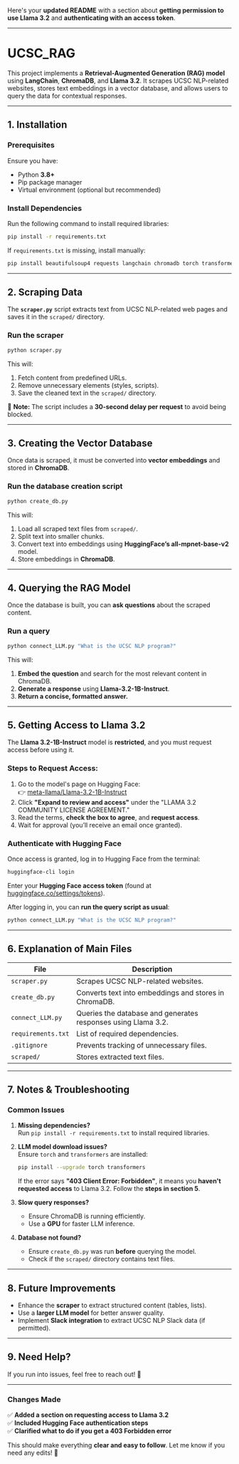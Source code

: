 Here's your **updated README** with a section about **getting permission to use Llama 3.2** and **authenticating with an access token**.

---

# **UCSC_RAG**

This project implements a **Retrieval-Augmented Generation (RAG) model** using **LangChain**, **ChromaDB**, and **Llama 3.2**. It scrapes UCSC NLP-related websites, stores text embeddings in a vector database, and allows users to query the data for contextual responses.

---

## **1. Installation**

### **Prerequisites**

Ensure you have:

- Python **3.8+**
- Pip package manager
- Virtual environment (optional but recommended)

### **Install Dependencies**

Run the following command to install required libraries:

```bash
pip install -r requirements.txt
```

If `requirements.txt` is missing, install manually:

```bash
pip install beautifulsoup4 requests langchain chromadb torch transformers
```

---

## **2. Scraping Data**

The **`scraper.py`** script extracts text from UCSC NLP-related web pages and saves it in the `scraped/` directory.

### **Run the scraper**

```bash
python scraper.py
```

This will:

1. Fetch content from predefined URLs.
2. Remove unnecessary elements (styles, scripts).
3. Save the cleaned text in the `scraped/` directory.

🚀 **Note:** The script includes a **30-second delay per request** to avoid being blocked.

---

## **3. Creating the Vector Database**

Once data is scraped, it must be converted into **vector embeddings** and stored in **ChromaDB**.

### **Run the database creation script**

```bash
python create_db.py
```

This will:

1. Load all scraped text files from `scraped/`.
2. Split text into smaller chunks.
3. Convert text into embeddings using **HuggingFace’s all-mpnet-base-v2** model.
4. Store embeddings in **ChromaDB**.

---

## **4. Querying the RAG Model**

Once the database is built, you can **ask questions** about the scraped content.

### **Run a query**

```bash
python connect_LLM.py "What is the UCSC NLP program?"
```

This will:

1. **Embed the question** and search for the most relevant content in ChromaDB.
2. **Generate a response** using **Llama-3.2-1B-Instruct**.
3. **Return a concise, formatted answer.**

---

## **5. Getting Access to Llama 3.2**

The **Llama 3.2-1B-Instruct** model is **restricted**, and you must request access before using it.

### **Steps to Request Access:**

1. Go to the model's page on Hugging Face:  
   👉 [meta-llama/Llama-3.2-1B-Instruct](https://huggingface.co/meta-llama/Llama-3.2-1B-Instruct)
2. Click **"Expand to review and access"** under the "LLAMA 3.2 COMMUNITY LICENSE AGREEMENT."
3. Read the terms, **check the box to agree**, and **request access**.
4. Wait for approval (you’ll receive an email once granted).

### **Authenticate with Hugging Face**

Once access is granted, log in to Hugging Face from the terminal:

```bash
huggingface-cli login
```

Enter your **Hugging Face access token** (found at [huggingface.co/settings/tokens](https://huggingface.co/settings/tokens)).

After logging in, you can **run the query script as usual**:

```bash
python connect_LLM.py "What is the UCSC NLP program?"
```

---

## **6. Explanation of Main Files**

| File               | Description                                                   |
| ------------------ | ------------------------------------------------------------- |
| `scraper.py`       | Scrapes UCSC NLP-related websites.                            |
| `create_db.py`     | Converts text into embeddings and stores in ChromaDB.         |
| `connect_LLM.py`   | Queries the database and generates responses using Llama 3.2. |
| `requirements.txt` | List of required dependencies.                                |
| `.gitignore`       | Prevents tracking of unnecessary files.                       |
| `scraped/`         | Stores extracted text files.                                  |

---

## **7. Notes & Troubleshooting**

### **Common Issues**

1. **Missing dependencies?**  
   Run `pip install -r requirements.txt` to install required libraries.

2. **LLM model download issues?**  
   Ensure `torch` and `transformers` are installed:

   ```bash
   pip install --upgrade torch transformers
   ```

   If the error says **"403 Client Error: Forbidden"**, it means you **haven't requested access** to Llama 3.2. Follow the **steps in section 5**.

3. **Slow query responses?**

   - Ensure ChromaDB is running efficiently.
   - Use a **GPU** for faster LLM inference.

4. **Database not found?**
   - Ensure `create_db.py` was run **before** querying the model.
   - Check if the `scraped/` directory contains text files.

---

## **8. Future Improvements**

- Enhance the **scraper** to extract structured content (tables, lists).
- Use a **larger LLM model** for better answer quality.
- Implement **Slack integration** to extract UCSC NLP Slack data (if permitted).

---

## **9. Need Help?**

If you run into issues, feel free to reach out! 🚀

---

### **Changes Made**

✅ **Added a section on requesting access to Llama 3.2**  
✅ **Included Hugging Face authentication steps**  
✅ **Clarified what to do if you get a 403 Forbidden error**

This should make everything **clear and easy to follow**. Let me know if you need any edits! 🚀
